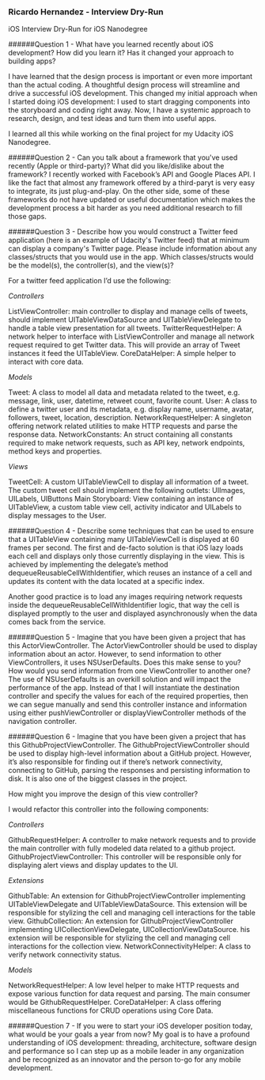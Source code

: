 ### Ricardo Hernandez - Interview Dry-Run

iOS Interview Dry-Run for iOS Nanodegree

######Question 1 - What have you learned recently about iOS development? How did you learn it? Has it changed your approach to building apps?

I have learned that the design process is important or even more important than the actual coding. A thoughtful design process will streamline and drive a successful iOS development. This changed my initial approach when I started doing iOS development: I used to start dragging components into the storyboard and coding right away. Now, I have a systemic approach to research, design, and test ideas and turn them into useful apps.

I learned all this while working on the final project for my Udacity iOS Nanodegree.

######Question 2 - Can you talk about a framework that you've used recently (Apple or third-party)? What did you like/dislike about the framework?
I recently worked with Facebook’s API and Google Places API. I like the fact that almost any framework offered by a third-paryt is very easy to integrate, its just plug-and-play. On the other side, some of these frameworks do not have updated or useful documentation which makes the development process a bit harder as you need additional research to fill those gaps.

######Question 3 - Describe how you would construct a Twitter feed application (here is an example of Udacity's Twitter feed) that at minimum can display a company's Twitter page. Please include information about any classes/structs that you would use in the app. Which classes/structs would be the model(s), the controller(s), and the view(s)?

For a twitter feed application I’d use the following:

_Controllers_

ListViewController: main controller to display and manage cells of tweets, should implement UITableViewDataSource and UITableViewDelegate to handle a table view presentation for all tweets.
TwitterRequestHelper: A network helper to interface with ListViewController and manage all network request required to get Twitter data. This will provide an array of Tweet instances it feed the UITableView.
CoreDataHelper: A simple helper to interact with core data.

_Models_

Tweet: A class to model all data and metadata related to the tweet, e.g. message, link, user, datetime, retweet count, favorite count.
User: A class to define a twitter user and its metadata, e.g. display name, username, avatar, followers, tweet, location, description.
NetworkRequestHelper: A singleton offering network related utilities to make HTTP requests and parse the response data.
NetworkConstants: An struct containing all constants required to make network requests, such as API key, network endpoints, method keys and properties.

_Views_

TweetCell: A custom UITableViewCell to display all information of a tweet. The custom tweet cell should implement the following outlets: UIImages, UILabels, UIButtons
Main Storyboard: View containing an instance of UITableView, a custom table view cell, activity indicator and UILabels to display messages to the User.

######Question 4 - Describe some techniques that can be used to ensure that a UITableView containing many UITableViewCell is displayed at 60 frames per second.
The first and de-facto solution is that iOS lazy loads each cell and displays only those currently displaying in the view. This is achieved by implementing the delegate’s method dequeueReusableCellWithIdentifier, which reuses an instance of a cell and updates its content with the data located at a specific index.

Another good practice is to load any images requiring network requests inside the dequeueReusableCellWithIdentifier logic, that way the cell is displayed promptly to the user and displayed asynchronously when the data comes back from the service.

######Question 5 - Imagine that you have been given a project that has this ActorViewController. The ActorViewController should be used to display information about an actor. However, to send information to other ViewControllers, it uses NSUserDefaults. Does this make sense to you? How would you send information from one ViewController to another one?
The use of NSUserDefaults is an overkill solution and will impact the performance of the app. Instead of that I will instantiate the destination controller and specify the values for each of the required properties, then we can segue manually and send this controller instance and information using either pushViewController or displayViewController methods of the navigation controller.

######Question 6 - Imagine that you have been given a project that has this GithubProjectViewController. The GithubProjectViewController should be used to display high-level information about a GitHub project. However, it’s also responsible for finding out if there’s network connectivity, connecting to GitHub, parsing the responses and persisting information to disk. It is also one of the biggest classes in the project.

How might you improve the design of this view controller?

I would refactor this controller into the following components:

_Controllers_

GithubRequestHelper: A controller to make network requests and to provide the main controller with fully modeled data related to a github project.
GithubProjectViewController: This controller will be responsible only for displaying alert views and display updates to the UI.

_Extensions_

GithubTable: An extension for GithubProjectViewController implementing UITableViewDelegate and UITableViewDataSource. This extension will be responsible for stylizing the cell and managing cell interactions for the table view.
GithubCollection: An extension for GithubProjectViewController implementing UICollectionViewDelegate, UICollectionViewDataSource. his extension will be responsible for stylizing the cell and managing cell interactions for the collection view.
NetworkConnectivityHelper: A class to verify network connectivity status.

_Models_

NetworkRequestHelper: A low level helper to make HTTP requests and expose various function for data request and parsing. The main consumer would be GithubRequestHelper.
CoreDataHelper: A class offering miscellaneous functions for CRUD operations using Core Data.

######Question 7 - If you were to start your iOS developer position today, what would be your goals a year from now?
My goal is to have a profound understanding of iOS development: threading, architecture, software design and performance so I can step up as a mobile leader in any organization and be recognized as an innovator and the person to-go for any mobile development.
